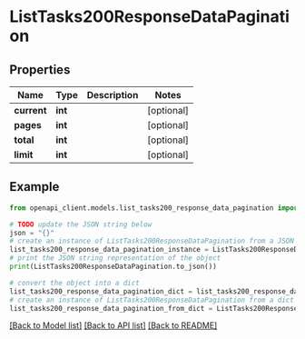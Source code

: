 # ListTasks200ResponseDataPagination


## Properties

Name | Type | Description | Notes
------------ | ------------- | ------------- | -------------
**current** | **int** |  | [optional] 
**pages** | **int** |  | [optional] 
**total** | **int** |  | [optional] 
**limit** | **int** |  | [optional] 

## Example

```python
from openapi_client.models.list_tasks200_response_data_pagination import ListTasks200ResponseDataPagination

# TODO update the JSON string below
json = "{}"
# create an instance of ListTasks200ResponseDataPagination from a JSON string
list_tasks200_response_data_pagination_instance = ListTasks200ResponseDataPagination.from_json(json)
# print the JSON string representation of the object
print(ListTasks200ResponseDataPagination.to_json())

# convert the object into a dict
list_tasks200_response_data_pagination_dict = list_tasks200_response_data_pagination_instance.to_dict()
# create an instance of ListTasks200ResponseDataPagination from a dict
list_tasks200_response_data_pagination_from_dict = ListTasks200ResponseDataPagination.from_dict(list_tasks200_response_data_pagination_dict)
```
[[Back to Model list]](../README.md#documentation-for-models) [[Back to API list]](../README.md#documentation-for-api-endpoints) [[Back to README]](../README.md)


